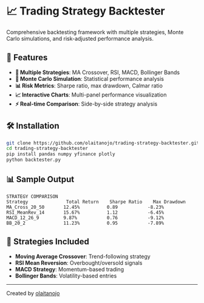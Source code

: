 # 📈 Trading Strategy Backtester

Comprehensive backtesting framework with multiple strategies, Monte Carlo simulations, and risk-adjusted performance analysis.

## 🚀 Features

- **🔄 Multiple Strategies**: MA Crossover, RSI, MACD, Bollinger Bands
- **🎲 Monte Carlo Simulation**: Statistical performance analysis
- **📊 Risk Metrics**: Sharpe ratio, max drawdown, Calmar ratio
- **📈 Interactive Charts**: Multi-panel performance visualization
- **⚡ Real-time Comparison**: Side-by-side strategy analysis

## 🛠️ Installation

```bash
git clone https://github.com/olaitanojo/trading-strategy-backtester.git
cd trading-strategy-backtester
pip install pandas numpy yfinance plotly
python backtester.py
```

## 📊 Sample Output

```
STRATEGY COMPARISON
Strategy              Total Return    Sharpe Ratio    Max Drawdown
MA_Cross_20_50       12.45%          0.89           -8.23%
RSI_MeanRev_14       15.67%          1.12           -6.45%
MACD_12_26_9         9.87%           0.76           -9.12%
BB_20_2              11.23%          0.95           -7.89%
```

## 🎯 Strategies Included

- **Moving Average Crossover**: Trend-following strategy
- **RSI Mean Reversion**: Overbought/oversold signals
- **MACD Strategy**: Momentum-based trading
- **Bollinger Bands**: Volatility-based entries

---
Created by [olaitanojo](https://github.com/olaitanojo)
